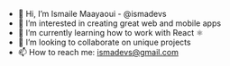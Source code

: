 - 👋 Hi, I’m Ismaile Maayaoui - @ismadevs
- 👀 I’m interested in creating great web and mobile apps
- 🌱 I’m currently learning how to work with React ⚛️
- 💞️ I’m looking to collaborate on unique projects 
- 📫 How to reach me: ismadevs@gmail.com 
